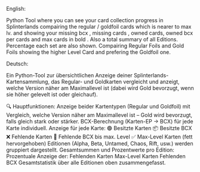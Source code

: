 English:

Python Tool where you can see your card collection progress in Splinterlands compairing the regular / goldfoil cards which is nearer to max lv. 
and showing your missing bcx , missing cards , owned cards, owned bcx per cards and max cards in bold . Also a total summary of all Editions.
Percentage each set are also shown. Compairing Regular Foils and Gold Foils showing the higher Level Card and prefering the Goldfoil one. 



Deutsch:

Ein Python-Tool zur übersichtlichen Anzeige deiner Splinterlands-Kartensammlung, das Regular- und Goldkarten vergleicht und anzeigt, welche Version näher am Maximallevel ist (dabei wird Gold bevorzugt, wenn sie höher gelevelt ist oder gleichauf).

🔍 Hauptfunktionen:
Anzeige beider Kartentypen (Regular und Goldfoil) mit Vergleich, welche Version näher am Maximallevel ist – Gold wird bevorzugt, falls gleich stark oder stärker.
BCX-Berechnung (Karten-EP → BCX) für jede Karte individuell.
Anzeige für jede Karte:
🟢 Besitzte Karten
📦 Besitzte BCX
❌ Fehlende Karten
🔺 Fehlende BCX bis max. Level
✅ Max-Level Karten (fett hervorgehoben)
Editionen (Alpha, Beta, Untamed, Chaos, Rift, usw.) werden gruppiert dargestellt.
Gesamtsummen und Prozentwerte pro Edition:
Prozentuale Anzeige der:
Fehlenden Karten
Max-Level Karten
Fehlenden BCX
Gesamtstatistik über alle Editionen oben zusammengefasst.
